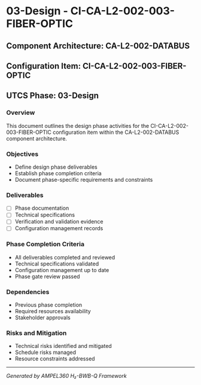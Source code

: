 # 03-Design - CI-CA-L2-002-003-FIBER-OPTIC

## Component Architecture: CA-L2-002-DATABUS
## Configuration Item: CI-CA-L2-002-003-FIBER-OPTIC
## UTCS Phase: 03-Design

### Overview
This document outlines the design phase activities for the CI-CA-L2-002-003-FIBER-OPTIC configuration item within the CA-L2-002-DATABUS component architecture.

### Objectives
- Define design phase deliverables
- Establish phase completion criteria
- Document phase-specific requirements and constraints

### Deliverables
- [ ] Phase documentation
- [ ] Technical specifications
- [ ] Verification and validation evidence
- [ ] Configuration management records

### Phase Completion Criteria
- All deliverables completed and reviewed
- Technical specifications validated
- Configuration management up to date
- Phase gate review passed

### Dependencies
- Previous phase completion
- Required resources availability
- Stakeholder approvals

### Risks and Mitigation
- Technical risks identified and mitigated
- Schedule risks managed
- Resource constraints addressed

---
*Generated by AMPEL360 H₂-BWB-Q Framework*

